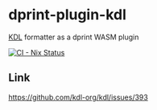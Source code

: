 # dprint-plugin-kdl

[KDL](https://github.com/kdl-org/kdl) formatter as a dprint WASM plugin

[![CI - Nix Status](https://github.com/kachick/dprint-plugin-kdl/actions/workflows/ci-nix.yml/badge.svg?branch=main)](https://github.com/kachick/anylang-template/actions/workflows/ci-nix.yml?query=branch%3Amain+)

## Link

<https://github.com/kdl-org/kdl/issues/393>
